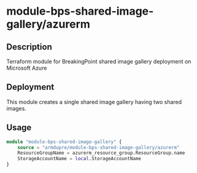 # module-bps-shared-image-gallery/azurerm

## Description
Terraform module for BreakingPoint shared image gallery deployment on Microsoft Azure

## Deployment
This module creates a single shared image gallery having two shared images.

## Usage
```tf
module "module-bps-shared-image-gallery" {
	source = "armdupre/module-bps-shared-image-gallery/azurerm"
	ResourceGroupName = azurerm_resource_group.ResourceGroup.name
	StorageAccountName = local.StorageAccountName
}
```